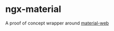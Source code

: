 # ngx-material

A proof of concept wrapper around [material-web](https://github.com/material-components/material-web)
